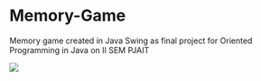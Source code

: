# Memory-Game
Memory game created in Java Swing as final project for Oriented Programming in Java on II SEM PJAIT

![](pics/filename%20memory1.png)
